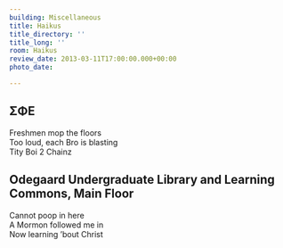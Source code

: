 ```yaml
---
building: Miscellaneous
title: Haikus
title_directory: ''
title_long: ''
room: Haikus
review_date: 2013-03-11T17:00:00.000+00:00
photo_date: 

---
```

## ΣΦΕ

Freshmen mop the floors<br>Too loud, each Bro is blasting<br>Tity Boi 2 Chainz

## Odegaard Undergraduate Library and Learning Commons, Main Floor

Cannot poop in here<br>A Mormon followed me in<br>Now learning ’bout Christ